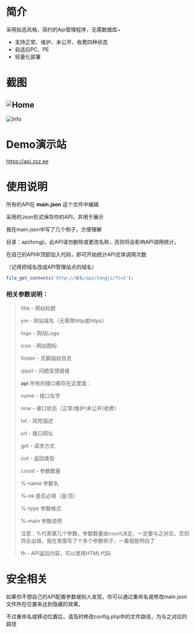 # 简介
采用拟态风格，简约的Api管理程序，无需数据库~
- 支持正常、维护、未公开、收费四种状态
- 自适应PC、PE
- 轻量化部署

# 截图
![Home](https://user-images.githubusercontent.com/61397705/230703480-35ae55b9-f0d8-4d16-9a7a-0d0266a56315.png)
------
![Info](https://user-images.githubusercontent.com/61397705/230703493-93169f71-9d59-4d22-be0d-e81f228d7dd0.png)

# Demo演示站

https://api.zxz.ee



# 使用说明

所有的API在 **main.json** 这个文件中编辑

采用的Json形式保存你的API，并用于展示

我在main.json中写了几个例子，方便理解



目录：api/tongji，此API请勿删除或更改名称，否则将会影响API调用统计。

在自己的API中顶部加入代码，即可开始统计API总体调用次数

（记得把域名改成API管理站点的域名）

```php
file_get_contents('http://域名/api/tongji/?t=1');
```



### 相关参数说明：

> title - 网站标题
>
> ym - 网站域名（无需带http或https）
>
> logo - 网站Logo
>
> icon - 网站图标
>
> footer - 页脚版权信息
>
> qqurl - 问题反馈链接
>
> 
>
> **api** 所有的接口都存在这里面：
>
> name - 接口名字
>
> now - 接口状态（正常/维护/未公开/收费）
>
> txt - 简短描述
>
> url - 接口网址
>
> get - 请求方式
>
> out - 返回类型
>
> count - 参数数量
>
> %-name 参数名
>
> %-ok 是否必填（是/否）
>
> %-type 参数格式
>
> %-main 参数说明
>
> 注意：%代表第几个参数，参数数量由count决定，一定要与之对应，否则将会出错，我在里面写了个多个参数例子，一看就能明白了
>
> fh - API返回内容，可以使用HTML代码

# 安全相关

如果你不想自己的API配置参数被别人发现，你可以通过重命名或修改main.json文件所在位置来达到隐藏的效果。

不过重命名或移动位置后，请及时修改config.php中的文件路径，为与之对应的路径
